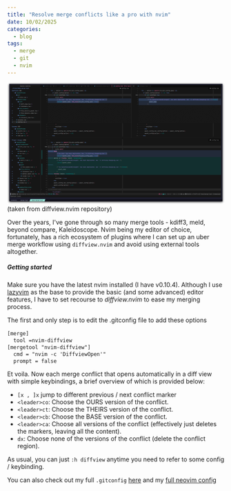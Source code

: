 ```yaml
---
title: "Resolve merge conflicts like a pro with nvim"
date: 10/02/2025
categories:
  - blog
tags:
  - merge
  - git
  - nvim
---
```


![diffview screenshot](/assets/images/diffview.png)
(taken from diffview.nvim repository)

Over the years, I've gone through so many merge tools - kdiff3, meld, beyond compare, Kaleidoscope. Nvim being my editor of choice, fortunately, has a rich ecosystem of plugins where I can set up an uber merge workflow using `diffview.nvim` and avoid using external tools altogether.

##### Getting started

Make sure you have the latest nvim installed (I have v0.10.4). Although I use [lazyvim](https://lazyvim.org) as the base to provide the basic (and some advanced) editor features, I have to set recourse to _diffview.nvim_ to ease my merging process.

The first and only step is to edit the .gitconfig file to add these options

```
[merge]
  tool =nvim-diffview
[mergetool "nvim-diffview"]
  cmd = "nvim -c 'DiffviewOpen'"
  prompt = false
```

Et voila. Now each merge conflict that opens automatically in a diff view with simple keybindings, a brief overview of which is provided below:

- `[x , ]x` jump to different previous / next conflict marker
- `<leader>co`: Choose the OURS version of the conflict.
- `<leader>ct`: Choose the THEIRS version of the conflict.
- `<leader>cb`: Choose the BASE version of the conflict.
- `<leader>ca`: Choose all versions of the conflict (effectively
  just deletes the markers, leaving all the content).
- `dx`: Choose none of the versions of the conflict (delete the
  conflict region).

As usual, you can just `:h diffview` anytime you need to refer to some config / keybinding.

You can also check out my full `.gitconfig` [here](https://gist.github.com/navxio/784c58ef351551b139b78fb1e775bf55) and my [full neovim config](https://github.com/navxio/neode)
